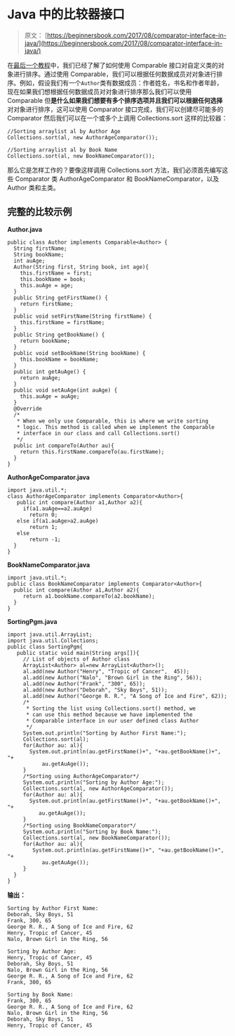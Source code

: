 # Java 中的比较器接口

> 原文： [https://beginnersbook.com/2017/08/comparator-interface-in-java/](https://beginnersbook.com/2017/08/comparator-interface-in-java/)

在[最后一个教程](https://beginnersbook.com/2017/08/comparable-interface-in-java-with-example/)中，我们已经了解了如何使用 Comparable 接口对自定义类的对象进行排序。通过使用 Comparable，我们可以根据任何数据成员对对象进行排序。例如，假设我们有一个`Author`类有数据成员：作者姓名，书名和作者年龄，现在如果我们想根据任何数据成员对对象进行排序那么我们可以使用 Comparable 但**是什么如果我们想要有多个排序选项并且我们可以根据任何选择**对对象进行排序，这可以使用 Comparator 接口完成，我们可以创建尽可能多的 Comparator 然后我们可以在一个或多个上调用 Collections.sort 这样的比较器：

```
//Sorting arraylist al by Author Age
Collections.sort(al, new AuthorAgeComparator());

//Sorting arraylist al by Book Name
Collections.sort(al, new BookNameComparator());
```

那么它是怎样工作的？要像这样调用 Collections.sort 方法，我们必须首先编写这些 Comparator 类 AuthorAgeComparator 和 BookNameComparator，以及 Author 类和主类。

## 完整的比较示例

**Author.java**

```
public class Author implements Comparable<Author> {
  String firstName; 
  String bookName; 
  int auAge; 
  Author(String first, String book, int age){ 
    this.firstName = first; 
    this.bookName = book; 
    this.auAge = age; 
  } 
  public String getFirstName() { 
    return firstName; 
  }
  public void setFirstName(String firstName) { 
    this.firstName = firstName; 
  }
  public String getBookName() { 
    return bookName; 
  }
  public void setBookName(String bookName) { 
    this.bookName = bookName; 
  }
  public int getAuAge() { 
    return auAge; 
  }
  public void setAuAge(int auAge) { 
    this.auAge = auAge; 
  } 
  @Override 
  /* 
   * When we only use Comparable, this is where we write sorting
   * logic. This method is called when we implement the Comparable
   * interface in our class and call Collections.sort()
   */ 
  public int compareTo(Author au){         
    return this.firstName.compareTo(au.firstName);   
  }
}

```

**AuthorAgeComparator.java**

```
import java.util.*;
class AuthorAgeComparator implements Comparator<Author>{
   public int compare(Author a1,Author a2){
     if(a1.auAge==a2.auAge)
       return 0;
   else if(a1.auAge>a2.auAge)
       return 1;
   else
       return -1;
  }
}
```

**BookNameComparator.java**

```
import java.util.*; 
public class BookNameComparator implements Comparator<Author>{ 
  public int compare(Author a1,Author a2){   
     return a1.bookName.compareTo(a2.bookName); 
  }  
}

```

**SortingPgm.java**

```
import java.util.ArrayList;  
import java.util.Collections;
public class SortingPgm{     
   public static void main(String args[]){    
     // List of objects of Author class      
     ArrayList<Author> al=new ArrayList<Author>();        
     al.add(new Author("Henry", "Tropic of Cancer",  45));
     al.add(new Author("Nalo", "Brown Girl in the Ring", 56));
     al.add(new Author("Frank", "300", 65));
     al.add(new Author("Deborah", "Sky Boys", 51));
     al.add(new Author("George R. R.", "A Song of Ice and Fire", 62));
     /*       
      * Sorting the list using Collections.sort() method, we       
      * can use this method because we have implemented the        
      * Comparable interface in our user defined class Author       
      */      
     System.out.println("Sorting by Author First Name:");      
     Collections.sort(al);        
     for(Author au: al){       
       System.out.println(au.getFirstName()+", "+au.getBookName()+", "+
           au.getAuAge());        
     } 
     /*Sorting using AuthorAgeComparator*/      
     System.out.println("Sorting by Author Age:");
     Collections.sort(al, new AuthorAgeComparator());
     for(Author au: al){       
       System.out.println(au.getFirstName()+", "+au.getBookName()+", "+
          au.getAuAge());        
     }             
     /*Sorting using BookNameComparator*/      
     System.out.println("Sorting by Book Name:");      
     Collections.sort(al, new BookNameComparator());      
     for(Author au: al){       
        System.out.println(au.getFirstName()+", "+au.getBookName()+", "+ 
           au.getAuAge());       
     }    
  }  
}  

```

**输出：**

```
Sorting by Author First Name:
Deborah, Sky Boys, 51
Frank, 300, 65
George R. R., A Song of Ice and Fire, 62
Henry, Tropic of Cancer, 45
Nalo, Brown Girl in the Ring, 56

Sorting by Author Age:
Henry, Tropic of Cancer, 45
Deborah, Sky Boys, 51
Nalo, Brown Girl in the Ring, 56
George R. R., A Song of Ice and Fire, 62
Frank, 300, 65

Sorting by Book Name:
Frank, 300, 65
George R. R., A Song of Ice and Fire, 62
Nalo, Brown Girl in the Ring, 56
Deborah, Sky Boys, 51
Henry, Tropic of Cancer, 45

```